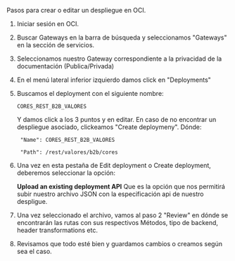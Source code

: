 
Pasos para crear o editar un despliegue en OCI.

1. Iniciar sesión en OCI.
2. Buscar Gateways en la barra de búsqueda y seleccionamos "Gateways" en la sección de servicios.
3. Seleccionamos nuestro Gateway correspondiente a la privacidad de la documentación (Publica/Privada)
4. En el menú lateral inferior izquierdo damos click en "Deployments"
5. Buscamos el deployment con el siguiente nombre:

       CORES_REST_B2B_VALORES

    Y damos click a los 3 puntos y en editar. En caso de no encontrar un despliegue asociado, clickeamos "Create deploymeny". Dónde:
   
        "Name": CORES_REST_B2B_VALORES
        
        "Path": /rest/valores/b2b/cores 

6. Una vez en esta pestaña de Edit deployment o Create deployment, deberemos seleccionar la opción:
    
    **Upload an existing deployment API**
   Que es la opción que nos permitirá subir nuestro archivo JSON con la especificación api de nuestro despligue. 

7. Una vez seleccionado el archivo, vamos al paso 2 "Review" en dónde se encontrarán las rutas con sus respectivos Métodos, tipo de backend, header transformations etc.

8. Revisamos que todo esté bien y guardamos cambios o creamos según sea el caso. 
